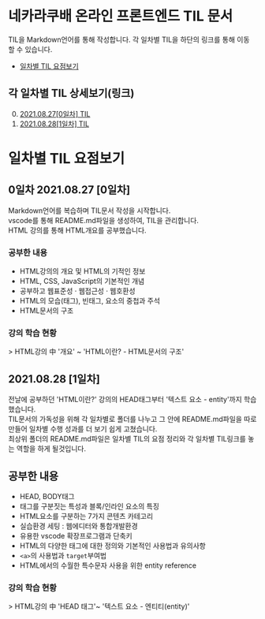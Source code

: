 # 네카라쿠배 온라인 프론트엔드 TIL 문서

TIL을 Markdown언어를 통해 작성합니다.
각 일차별 TIL을 하단의 링크를 통해 이동 할 수 있습니다.

- [일차별 TIL 요점보기](#일차별-til-요점보기)

## 각 일차별 TIL 상세보기(링크)
0. [2021.08.27[0일차] TIL](https://github.com/EastFlovv/TIL/tree/master/2021.08.27%5B0%EC%9D%BC%EC%B0%A8%5D)
1. [2021.08.28[1일차] TIL](https://github.com/EastFlovv/TIL/tree/master/2021.08.28%5B1%EC%9D%BC%EC%B0%A8%5D)


# 일차별 TIL 요점보기
## 0일차 2021.08.27 [0일차]
Markdown언어를 복습하며 TIL문서 작성을 시작합니다.  
vscode를 통해 README.md파일을 생성하여, TIL을 관리합니다.  
HTML 강의를 통해 HTML개요를 공부했습니다.
### 공부한 내용
- HTML강의의 개요 및 HTML의 기적인 정보  
- HTML, CSS, JavaScript의 기본적인 개념  
- 공부하고 웹표준성 · 웹접근성 · 웹호환성  
- HTML의 모습(태그), 빈태그, 요소의 중첩과 주석  
- HTML문서의 구조

### 강의 학습 현황
\> HTML강의 中 '개요' ~ 'HTML이란? - HTML문서의 구조'

## 2021.08.28 [1일차]

전날에 공부하던 'HTML이란?' 강의의 HEAD태그부터 '텍스트 요소 - entity'까지 학습했습니다.  
TIL문서의 가독성을 위해 각 일차별로 폴더를 나누고 그 안에 README.md파일을 따로 만들어 일차별 수행 성과를 더 보기 쉽게 고쳤습니다.  
최상위 폴더의 README.md파일은 일차별 TIL의 요점 정리와 각 일차별 TIL링크를 놓는 역할을 하게 될것입니다.

## 공부한 내용

- HEAD, BODY태그
- 태그를 구분짓는 특성과 블록/인라인 요소의 특징
- HTML요소를 구분하는 7가지 콘텐츠 카테고리
- 실습환경 세팅 : 웹에디터와 통합개발환경
- 유용한 vscode 확장프로그램과 단축키
- HTML의 다양한 태그에 대한 정의와 기본적인 사용법과 유의사항
- `<a>`의 사용법과 `target`부여법
- HTML에서의 수월한 특수문자 사용을 위한 entity reference

### 강의 학습 현황

\> HTML강의 中 'HEAD 태그'~ '텍스트 요소 - 엔티티(entity)'
